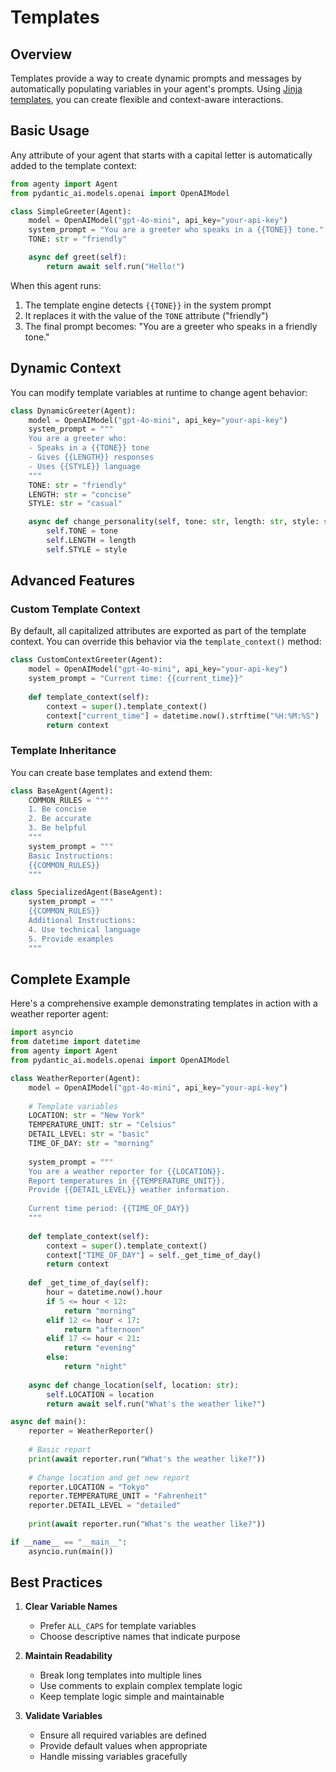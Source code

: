 # Templates

## Overview

Templates provide a way to create dynamic prompts and messages by automatically populating variables in your agent's prompts. Using [Jinja templates](https://jinja.palletsprojects.com/en/stable/templates/), you can create flexible and context-aware interactions.

## Basic Usage

Any attribute of your agent that starts with a capital letter is automatically added to the template context:

```python
from agenty import Agent
from pydantic_ai.models.openai import OpenAIModel

class SimpleGreeter(Agent):
    model = OpenAIModel("gpt-4o-mini", api_key="your-api-key")
    system_prompt = "You are a greeter who speaks in a {{TONE}} tone."
    TONE: str = "friendly"

    async def greet(self):
        return await self.run("Hello!")
```

When this agent runs:

1. The template engine detects `{{TONE}}` in the system prompt
2. It replaces it with the value of the `TONE` attribute ("friendly")
3. The final prompt becomes: "You are a greeter who speaks in a friendly tone."

## Dynamic Context

You can modify template variables at runtime to change agent behavior:

```python
class DynamicGreeter(Agent):
    model = OpenAIModel("gpt-4o-mini", api_key="your-api-key")
    system_prompt = """
    You are a greeter who:
    - Speaks in a {{TONE}} tone
    - Gives {{LENGTH}} responses
    - Uses {{STYLE}} language
    """
    TONE: str = "friendly"
    LENGTH: str = "concise"
    STYLE: str = "casual"

    async def change_personality(self, tone: str, length: str, style: str):
        self.TONE = tone
        self.LENGTH = length
        self.STYLE = style
```

## Advanced Features

### Custom Template Context

By default, all capitalized attributes are exported as part of the template context.
You can override this behavior via the `template_context()` method:

```python
class CustomContextGreeter(Agent):
    model = OpenAIModel("gpt-4o-mini", api_key="your-api-key")
    system_prompt = "Current time: {{current_time}}"
    
    def template_context(self):
        context = super().template_context()
        context["current_time"] = datetime.now().strftime("%H:%M:%S")
        return context
```

### Template Inheritance

You can create base templates and extend them:

```python
class BaseAgent(Agent):
    COMMON_RULES = """
    1. Be concise
    2. Be accurate
    3. Be helpful
    """
    system_prompt = """
    Basic Instructions:
    {{COMMON_RULES}}
    """

class SpecializedAgent(BaseAgent):
    system_prompt = """
    {{COMMON_RULES}}
    Additional Instructions:
    4. Use technical language
    5. Provide examples
    """
```

## Complete Example

Here's a comprehensive example demonstrating templates in action with a weather reporter agent:

```python
import asyncio
from datetime import datetime
from agenty import Agent
from pydantic_ai.models.openai import OpenAIModel

class WeatherReporter(Agent):
    model = OpenAIModel("gpt-4o-mini", api_key="your-api-key")
    
    # Template variables
    LOCATION: str = "New York"
    TEMPERATURE_UNIT: str = "Celsius"
    DETAIL_LEVEL: str = "basic"
    TIME_OF_DAY: str = "morning"
    
    system_prompt = """
    You are a weather reporter for {{LOCATION}}.
    Report temperatures in {{TEMPERATURE_UNIT}}.
    Provide {{DETAIL_LEVEL}} weather information.
    
    Current time period: {{TIME_OF_DAY}}
    """
    
    def template_context(self):
        context = super().template_context()
        context["TIME_OF_DAY"] = self._get_time_of_day()
        return context
    
    def _get_time_of_day(self):
        hour = datetime.now().hour
        if 5 <= hour < 12:
            return "morning"
        elif 12 <= hour < 17:
            return "afternoon"
        elif 17 <= hour < 21:
            return "evening"
        else:
            return "night"
    
    async def change_location(self, location: str):
        self.LOCATION = location
        return await self.run("What's the weather like?")

async def main():
    reporter = WeatherReporter()
    
    # Basic report
    print(await reporter.run("What's the weather like?"))
    
    # Change location and get new report
    reporter.LOCATION = "Tokyo"
    reporter.TEMPERATURE_UNIT = "Fahrenheit"
    reporter.DETAIL_LEVEL = "detailed"
    
    print(await reporter.run("What's the weather like?"))

if __name__ == "__main__":
    asyncio.run(main())
```

## Best Practices

1. **Clear Variable Names**

    - Prefer `ALL_CAPS` for template variables
    - Choose descriptive names that indicate purpose

2. **Maintain Readability**

    - Break long templates into multiple lines
    - Use comments to explain complex template logic
    - Keep template logic simple and maintainable

3. **Validate Variables**

    - Ensure all required variables are defined
    - Provide default values when appropriate
    - Handle missing variables gracefully

